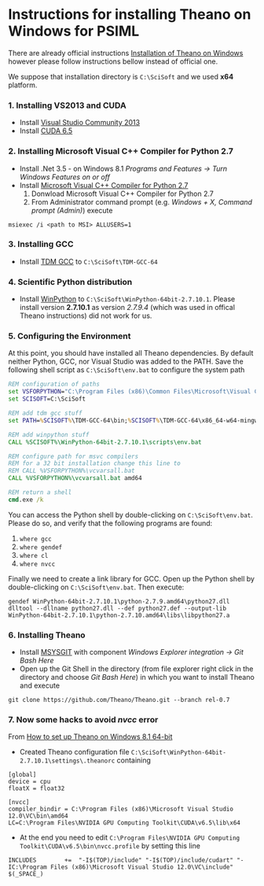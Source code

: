 # Instructions for installing Theano on Windows for PSIML

There are already official instructions [Installation of Theano on Windows](http://www.deeplearning.net/software/theano/install_windows.html#install-windows) however please follow instructions bellow instead of official one.

We suppose that installation directory is `C:\SciSoft` and we used **x64** platform.

### 1. Installing VS2013 and CUDA
- Install [Visual Studio Community 2013](http://go.microsoft.com/fwlink/?LinkId=517284)
- Install [CUDA 6.5](https://developer.nvidia.com/cuda-toolkit-65)

### 2. Installing Microsoft Visual C++ Compiler for Python 2.7
- Install .Net 3.5 - on Windows 8.1 *Programs and Features -> Turn Windows Features on or off*
- Install [Microsoft Visual C++ Compiler for Python 2.7](http://www.microsoft.com/en-us/download/details.aspx?id=44266)
    1. Donwload Microsoft Visual C++ Compiler for Python 2.7
    2. From Administrator command prompt (e.g. *Windows + X, Command prompt (Admin)*) execute
```
msiexec /i <path to MSI> ALLUSERS=1
```

### 3. Installing GCC
- Install [TDM GCC](http://tdm-gcc.tdragon.net/download) to `C:\SciSoft\TDM-GCC-64`

### 4. Scientific Python distribution
- Install [WinPython](https://winpython.github.io/) to `C:\SciSoft\WinPython-64bit-2.7.10.1`. Please install version **2.7.10.1** as version *2.7.9.4* (which was used in offical Theano instructions) did not work for us.

### 5. Configuring the Environment
At this point, you should have installed all Theano dependencies. By default neither Python, GCC, nor Visual Studio was added to the PATH. Save the following shell script as `C:\SciSoft\env.bat` to configure the system path
```cmd
REM configuration of paths
set VSFORPYTHON="C:\Program Files (x86)\Common Files\Microsoft\Visual C++ for Python\9.0"
set SCISOFT=C:\SciSoft

REM add tdm gcc stuff
set PATH=%SCISOFT%\TDM-GCC-64\bin;%SCISOFT%\TDM-GCC-64\x86_64-w64-mingw32\bin;%PATH%

REM add winpython stuff
CALL %SCISOFT%\WinPython-64bit-2.7.10.1\scripts\env.bat

REM configure path for msvc compilers
REM for a 32 bit installation change this line to
REM CALL %VSFORPYTHON%\vcvarsall.bat
CALL %VSFORPYTHON%\vcvarsall.bat amd64

REM return a shell
cmd.exe /k
```

You can access the Python shell by double-clicking on `C:\SciSoft\env.bat`. Please do so, and verify that the following programs are found:
  1. `where gcc`
  2. `where gendef`
  3. `where cl`
  4. `where nvcc`

Finally we need to create a link library for GCC. Open up the Python shell by double-clicking on `C:\SciSoft\env.bat`. Then execute:
```
gendef WinPython-64bit-2.7.10.1\python-2.7.9.amd64\python27.dll
dlltool --dllname python27.dll --def python27.def --output-lib WinPython-64bit-2.7.10.1\python-2.7.10.amd64\libs\libpython27.a
```

### 6. Installing Theano
- Install [MSYSGIT](http://msysgit.github.io/) with component *Windows Explorer integration -> Git Bash Here*
- Open up the Git Shell in the directory (from file explorer right click in the directory and choose *Git Bash Here*) in which you want to install Theano and execute
```
git clone https://github.com/Theano/Theano.git --branch rel-0.7
```

### 7. Now some hacks to avoid *nvcc* error
From [How to set up Theano on Windows 8.1 64-bit](http://machinelearning.berlin/?p=383)
- Created Theano configuration file `C:\SciSoft\WinPython-64bit-2.7.10.1\settings\.theanorc` containing
```
[global]
device = cpu
floatX = float32
 
[nvcc]
compiler_bindir = C:\Program Files (x86)\Microsoft Visual Studio 12.0\VC\bin\amd64
LC=C:\Program Files\NVIDIA GPU Computing Toolkit\CUDA\v6.5\lib\x64
```

- At the end you need to edit `C:\Program Files\NVIDIA GPU Computing Toolkit\CUDA\v6.5\bin\nvcc.profile` by setting this line 
```
INCLUDES        +=  "-I$(TOP)/include" "-I$(TOP)/include/cudart" "-IC:\Program Files (x86)\Microsoft Visual Studio 12.0\VC\include" $(_SPACE_)
```
